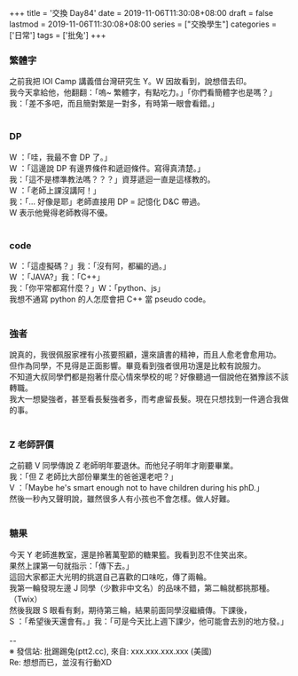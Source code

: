 +++
title = '交換 Day84'
date = 2019-11-06T11:30:08+08:00
draft = false
lastmod = 2019-11-06T11:30:08+08:00
series = ["交換學生"]
categories = ['日常']
tags = ['批兔']
+++
### 繁體字 
之前我把 IOI Camp 講義借台灣研究生 Y。W 因故看到，說想借去印。<br>
我今天拿給他，他翻翻：「嗚~ 繁體字，有點吃力。」「你們看簡體字也是嗎？」<br>
我：「差不多吧，而且簡對繁是一對多，有時第一眼會看錯。」<br>
<br>
### DP 
W ：「哇，我最不會 DP 了。」<br>
W ：「這邊說 DP 有邊界條件和遞迴條件。寫得真清楚。」<br>
我：「這不是標準教法嗎？？？」資芽遞迴一直是這樣教的。<br>
W ：「老師上課沒講阿！」<br>
我：「... 好像是耶」老師直接用 DP = 記憶化 D&C 帶過。<br>
W 表示他覺得老師教得不優。<br>
<br>
### code 
W ：「這虛擬碼？」我：「沒有阿，都編的過。」<br>
W ：「JAVA?」我：「C++」<br>
我：「你平常都寫什麼？」W：「python、js」<br>
我想不通寫 python 的人怎麼會把 C++ 當 pseudo code。<br>
<br>
### 強者 
說真的，我很佩服家裡有小孩要照顧，還來讀書的精神，而且人愈老會愈用功。<br>
但作為同學，不見得是正面影響。畢竟看到強者很用功還是比較有說服力。<br>
不知道大叔同學們都是抱著什麼心情來學校的呢？好像聽過一個說他在猶豫該不該轉職。<br>
我大一想變強者，甚至看長髮強者多，而考慮留長髮。現在只想找到一件適合我做的事。<br>
<br>
### Z 老師評價 
之前聽 V 同學傳說 Z 老師明年要退休。而他兒子明年才剛要畢業。<br>
我：「但 Z 老師比大部份畢業生的爸爸還老吧？」<br>
V ：「Maybe he's smart enough not to have children during his phD.」<br>
然後一秒內又聲明說，雖然很多人有小孩也不會怎樣。做人好難。<br>
<br>
### 糖果 
今天 Y 老師進教室，還是拎著萬聖節的糖果籃。我看到忍不住笑出來。<br>
果然上課第一句就指示：「傳下去。」<br>
這回大家都正大光明的挑選自己喜歡的口味吃，傳了兩輪。<br>
我第一輪發現左邊 J 同學（少數非中文名）的品味不錯，第二輪就都挑那種。（Twix）<br>
然後我跟 S 眼看有剩，期待第三輪，結果前面同學沒繼續傳。下課後，<br>
S ：「希望後天還會有。」我：「可是今天比上週下課少，他可能會去別的地方發。」<br>
<br>
--<br>
※ 發信站: 批踢踢兔(ptt2.cc), 來自: xxx.xxx.xxx.xxx (美國)<br>
Re: 想想而已，並沒有行動XD<br>
